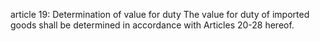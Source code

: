 article 19: Determination of value for duty
The value for duty of imported goods shall be determined in accordance with Articles 20-28 hereof. 
<ul>
</ul>